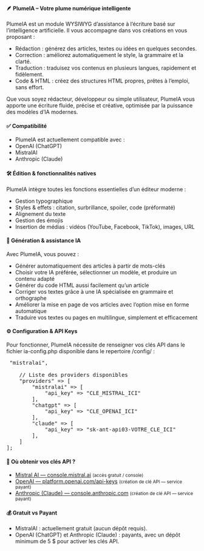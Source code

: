 <h4>🪶 PlumeIA – Votre plume numérique intelligente</h4>

PlumeIA est un module WYSIWYG d’assistance à l’écriture basé sur l’intelligence artificielle.
Il vous accompagne dans vos créations en vous proposant :

- Rédaction : générez des articles, textes ou idées en quelques secondes.
- Correction : améliorez automatiquement le style, la grammaire et la clarté.
- Traduction : traduisez vos contenus en plusieurs langues, rapidement et fidèlement.
- Code & HTML : créez des structures HTML propres, prêtes à l’emploi, sans effort.

Que vous soyez rédacteur, développeur ou simple utilisateur, PlumeIA vous apporte une écriture fluide, précise et créative, optimisée par la puissance des modèles d’IA modernes.

<h4>✅ Compatibilité</h4>

- PlumeIA est actuellement compatible avec :
- OpenAI (ChatGPT)
- MistralAI
- Anthropic (Claude)

<h4>🛠️ Édition & fonctionnalités natives</h4>

PlumeIA intègre toutes les fonctions essentielles d’un éditeur moderne :

- Gestion typographique
- Styles & effets : citation, surbrillance, spoiler, code (préformaté)
- Alignement du texte
- Gestion des émojis
- Insertion de médias : vidéos (YouTube, Facebook, TikTok), images, URL

<h4>🤖 Génération & assistance IA</h4>

Avec PlumeIA, vous pouvez :

- Générer automatiquement des articles à partir de mots-clés
- Choisir votre IA préférée, sélectionner un modèle, et produire un contenu adapté
- Générer du code HTML aussi facilement qu’un article
- Corriger vos textes grâce à une IA spécialisée en grammaire et orthographe
- Améliorer la mise en page de vos articles avec l’option mise en forme automatique
- Traduire vos textes ou pages en multilingue, simplement et efficacement

<h4>⚙️ Configuration & API Keys</h4>

Pour fonctionner, PlumeIA nécessite de renseigner vos clés API dans le fichier ia-config.php disponible dans le repertoire /config/ :

<pre>
<?php
return [
    // Provider par défaut "chatgpt" ou "mistralai"
    "default_provider" => "mistralai",

    // Liste des providers disponibles
    "providers" => [
        "mistralai" => [
            "api_key" => "CLE_MISTRAL_ICI"
        ],
        "chatgpt" => [
            "api_key" => "CLE_OPENAI_ICI"
        ],
        "claude" => [
            "api_key" => "sk-ant-api03-VOTRE_CLE_ICI"
        ],
    ]
];
</pre>

<h4>🔑 Où obtenir vos clés API ?</h4>

<ul>
  <li>
    <a href="https://console.mistral.ai/" target="_blank" rel="noopener noreferrer">Mistral AI — console.mistral.ai</a>
    <small class="text-muted"> (accès gratuit / console)</small>
  </li>
  <li>
    <a href="https://platform.openai.com/api-keys" target="_blank" rel="noopener noreferrer">OpenAI — platform.openai.com/api-keys</a>
    <small class="text-muted"> (création de clé API — service payant)</small>
  </li>
  <li>
    <a href="https://console.anthropic.com/" target="_blank" rel="noopener noreferrer">Anthropic (Claude) — console.anthropic.com</a>
    <small class="text-muted"> (création de clé API — service payant)</small>
  </li>
</ul>

<h4>💰 Gratuit vs Payant</h4>

- MistralAI : actuellement gratuit (aucun dépôt requis).
- OpenAI (ChatGPT) et Anthropic (Claude) : payants, avec un dépôt minimum de 5 $ pour activer les clés API.
